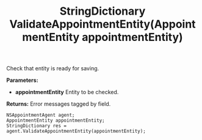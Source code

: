 ﻿---
uid: crmscript_ref_NSAppointmentAgent_ValidateAppointmentEntity
title: StringDictionary ValidateAppointmentEntity(AppointmentEntity appointmentEntity)
intellisense: NSAppointmentAgent.ValidateAppointmentEntity
keywords: NSAppointmentAgent, ValidateAppointmentEntity
so.topic: reference
---

Check that entity is ready for saving.

**Parameters:**
 - **appointmentEntity** Entity to be checked.

**Returns:** Error messages tagged by field.

```crmscript
NSAppointmentAgent agent;
AppointmentEntity appointmentEntity;
StringDictionary res = agent.ValidateAppointmentEntity(appointmentEntity);
```

